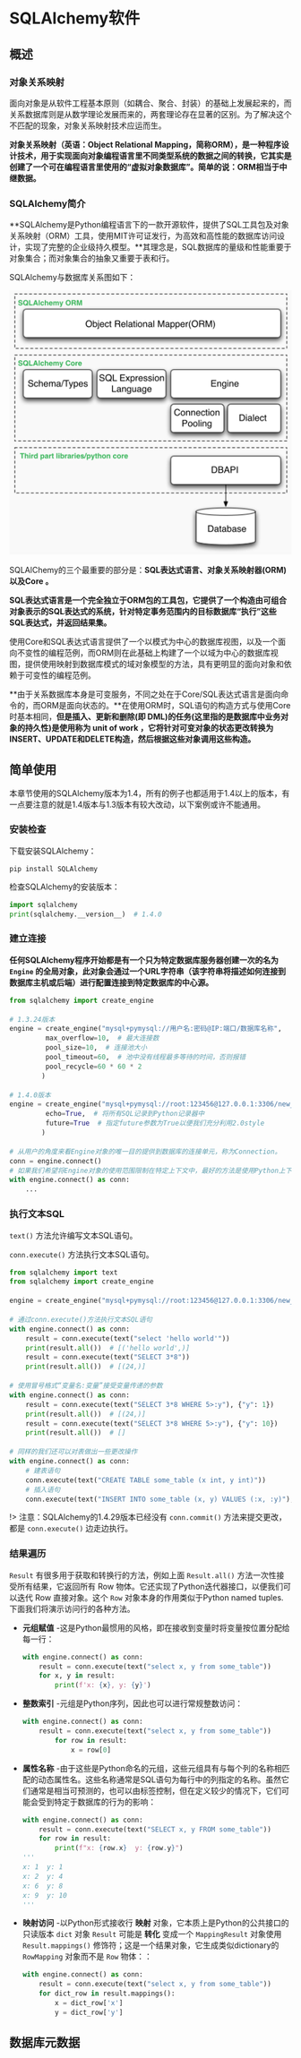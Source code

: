 # SQLAlchemy软件

## 概述

### 对象关系映射

面向对象是从软件工程基本原则（如耦合、聚合、封装）的基础上发展起来的，而关系数据库则是从数学理论发展而来的，两套理论存在显著的区别。为了解决这个不匹配的现象，对象关系映射技术应运而生。

**对象关系映射（英语：Object Relational Mapping，简称ORM），是一种程序设计技术，用于实现面向对象编程语言里不同类型系统的数据之间的转换，它其实是创建了一个可在编程语言里使用的“虚拟对象数据库”。简单的说：ORM相当于中继数据。**

### SQLAlchemy简介

**SQLAlchemy是Python编程语言下的一款开源软件，提供了SQL工具包及对象关系映射（ORM）工具，使用MIT许可证发行，为高效和高性能的数据库访问设计，实现了完整的企业级持久模型。**其理念是，SQL数据库的量级和性能重要于对象集合；而对象集合的抽象又重要于表和行。

SQLAlchemy与数据库关系图如下：

![938876-20160814190600531-930266102](image/938876-20160814190600531-930266102.png)

SQLAlChemy的三个最重要的部分是：**SQL表达式语言、对象关系映射器(ORM)以及Core 。**

**SQL表达式语言是一个完全独立于ORM包的工具包，它提供了一个构造由可组合对象表示的SQL表达式的系统，针对特定事务范围内的目标数据库“执行”这些SQL表达式，并返回结果集。**

使用Core和SQL表达式语言提供了一个以模式为中心的数据库视图，以及一个面向不变性的编程范例，而ORM则在此基础上构建了一个以域为中心的数据库视图，提供使用映射到数据库模式的域对象模型的方法，具有更明显的面向对象和依赖于可变性的编程范例。

**由于关系数据库本身是可变服务，不同之处在于Core/SQL表达式语言是面向命令的，而ORM是面向状态的。**在使用ORM时，SQL语句的构造方式与使用Core时基本相同，**但是插入、更新和删除(即 DML)的任务(这里指的是数据库中业务对象的持久性)是使用称为 unit of work ，它将针对可变对象的状态更改转换为INSERT、UPDATE和DELETE构造，然后根据这些对象调用这些构造。**

## 简单使用

本章节使用的SQLAlchemy版本为1.4，所有的例子也都适用于1.4以上的版本，有一点要注意的就是1.4版本与1.3版本有较大改动，以下案例或许不能通用。

### 安装检查

下载安装SQLAlchemy：

```
pip install SQLAlchemy
```

检查SQLAlchemy的安装版本：

```python
import sqlalchemy
print(sqlalchemy.__version__)  # 1.4.0
```

### 建立连接

**任何SQLAlchemy程序开始都是有一个只为特定数据库服务器创建一次的名为 `Engine` 的全局对象，此对象会通过一个URL字符串（该字符串将描述如何连接到数据库主机或后端）进行配置连接到特定数据库的中心源。**

```python
from sqlalchemy import create_engine

# 1.3.24版本
engine = create_engine("mysql+pymysql://用户名:密码@IP:端口/数据库名称", 
         max_overflow=10,  # 最大连接数
         pool_size=10,  # 连接池大小
         pool_timeout=60,  # 池中没有线程最多等待的时间，否则报错
         pool_recycle=60 * 60 * 2
        )

# 1.4.0版本
engine = create_engine("mysql+pymysql://root:123456@127.0.0.1:3306/new_origin_data",
         echo=True,  # 将所有SQL记录到Python记录器中
         future=True  # 指定future参数为True以便我们充分利用2.0style
        )

# 从用户的角度来看Engine对象的唯一目的提供到数据库的连接单元，称为Connection。
conn = engine.connect()
# 如果我们希望将Engine对象的使用范围限制在特定上下文中，最好的方法是使用Python上下文管理器表单，也称为 the with statement。
with engine.connect() as conn:
    ...
```

### 执行文本SQL

`text()` 方法允许编写文本SQL语句。

`conn.execute()` 方法执行文本SQL语句。

```python
from sqlalchemy import text
from sqlalchemy import create_engine

engine = create_engine("mysql+pymysql://root:123456@127.0.0.1:3306/new_origin_database")

# 通过conn.execute()方法执行文本SQL语句
with engine.connect() as conn:
    result = conn.execute(text("select 'hello world'"))
    print(result.all())  # [('hello world',)]
    result = conn.execute(text("SELECT 3*8"))
    print(result.all())  # [(24,)]

# 使用冒号格式“变量名:变量”接受变量传递的参数
with engine.connect() as conn:
    result = conn.execute(text("SELECT 3*8 WHERE 5>:y"), {"y": 1})
    print(result.all())  # [(24,)]
    result = conn.execute(text("SELECT 3*8 WHERE 5>:y"), {"y": 10})
    print(result.all())  # []

# 同样的我们还可以对表做出一些更改操作
with engine.connect() as conn:
    # 建表语句
    conn.execute(text("CREATE TABLE some_table (x int, y int)"))
    # 插入语句
    conn.execute(text("INSERT INTO some_table (x, y) VALUES (:x, :y)"),[{"x": 1, "y": 1}, {"x": 2, "y": 4}, {"x": 6, "y": 8}, {"x": 9, "y": 10}])
```

!> 注意：SQLAlchemy的1.4.29版本已经没有 `conn.commit()` 方法来提交更改，都是 `conn.execute()` 边走边执行。

### 结果遍历

`Result` 有很多用于获取和转换行的方法，例如上面 `Result.all()` 方法一次性接受所有结果，它返回所有 Row 物体。它还实现了Python迭代器接口，以便我们可以迭代 Row 直接对象。这个 `Row` 对象本身的作用类似于Python named tuples. 下面我们将演示访问行的各种方法。

- **元组赋值** -这是Python最惯用的风格，即在接收到变量时将变量按位置分配给每一行：

  ```python
  with engine.connect() as conn:
      result = conn.execute(text("select x, y from some_table"))
      for x, y in result:
          print(f'x: {x}, y: {y}')
  ```

- **整数索引** -元组是Python序列，因此也可以进行常规整数访问：

  ```python
  with engine.connect() as conn:
      result = conn.execute(text("select x, y from some_table"))
          for row in result:
              x = row[0]
  ```

- **属性名称** -由于这些是Python命名的元组，这些元组具有与每个列的名称相匹配的动态属性名。这些名称通常是SQL语句为每行中的列指定的名称。虽然它们通常是相当可预测的，也可以由标签控制，但在定义较少的情况下，它们可能会受到特定于数据库的行为的影响：

  ```python
  with engine.connect() as conn:
      result = conn.execute(text("SELECT x, y FROM some_table"))
      for row in result:
          print(f"x: {row.x}  y: {row.y}")
  '''
  x: 1  y: 1
  x: 2  y: 4
  x: 6  y: 8
  x: 9  y: 10
  '''
  ```

- **映射访问** -以Python形式接收行 **映射** 对象，它本质上是Python的公共接口的只读版本 `dict` 对象 `Result` 可能是 **转化** 变成一个 `MappingResult` 对象使用 `Result.mappings()` 修饰符；这是一个结果对象，它生成类似dictionary的 `RowMapping` 对象而不是 `Row` 物体：：

  ```python
  with engine.connect() as conn:
      result = conn.execute(text("select x, y from some_table"))
      for dict_row in result.mappings():
          x = dict_row['x']
          y = dict_row['y']
  ```

## 数据库元数据

